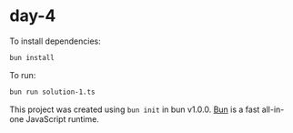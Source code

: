 # day-4

To install dependencies:

```bash
bun install
```

To run:

```bash
bun run solution-1.ts
```

This project was created using `bun init` in bun v1.0.0. [Bun](https://bun.sh) is a fast all-in-one JavaScript runtime.
